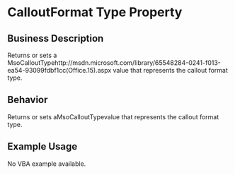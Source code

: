 # CalloutFormat Type Property

## Business Description
Returns or sets a MsoCalloutTypehttp://msdn.microsoft.com/library/65548284-0241-f013-ea54-93099fdbf1cc(Office.15).aspx value that represents the callout format type.

## Behavior
Returns or sets aMsoCalloutTypevalue that represents the callout format type.

## Example Usage
No VBA example available.